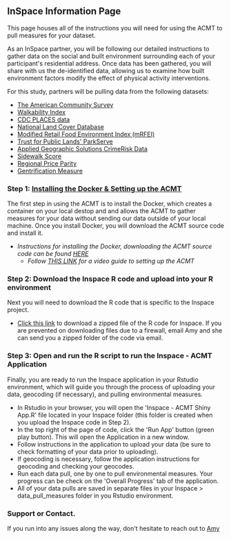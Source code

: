 ## InSpace Information Page

This page houses all of the instructions you will need for using the ACMT to pull measures for your dataset. 

As an InSpace partner, you will be following our detailed instructions to gather data on the social and built environment surrounding each of your participant's residential address. Once data has been gathered, you will share with us the de-identified data, allowing us to examine how built environment factors modify the effect of physical activity interventions. 

For this study, partners will be pulling data from the following datasets: 
   -  [The American Community Survey](https://www.census.gov/programs-surveys/acs/about.html)
   -  [Walkability Index](https://www.epa.gov/smartgrowth/smart-location-mapping#walkability)
   -  [CDC PLACES data](https://www.cdc.gov/places/index.html)
   -  [National Land Cover Database](https://www.usgs.gov/centers/eros/science/national-land-cover-database)
   -  [Modified Retail Food Environment Index (mRFEI)](https://www.cdc.gov/obesity/downloads/census-tract-level-state-maps-mrfei_TAG508.pdf)
   -  [Trust for Public Lands' ParkServe](https://www.tpl.org/parkserve)
   -  [Applied Geographic Solutions CrimeRisk Data](https://appliedgeographic.com/crimerisk/)
   -  [Sidewalk Score](https://journals.sagepub.com/doi/10.1177/0033354920968799)
   -  [Regional Price Parity](https://www.bea.gov/data/prices-inflation/regional-price-parities-state-and-metro-area)
   -  [Gentrification Measure](https://drexel.edu/uhc/resources/briefs/Measure-of-Gentrification-for-Use-in-Longitudinal-Public-Health-Studies-in-the-US/)


### Step 1: [Installing the Docker & Setting up the ACMT](https://aybloom.github.io/inspace/Inspace_setup/ACMT-setup-Inspace.html)

The first step in using the ACMT is to install the Docker, which creates a container on your local destop and and allows the ACMT to gather measures for your data without sending our data outside of your local machine. Once you install Docker, you will download the ACMT source code and install it. 

   * *Instructions for installing the Docker, downloading the ACMT source code can be found [HERE](https://aybloom.github.io/inspace/Inspace/ACMT-setup-Inspace.html)*
      * *Follow [THIS LINK](https://youtu.be/hHCyvDOB3TY) for a video guide to setting up the ACMT*

### Step 2: Download the Inspace R code and upload into your R environment

Next you will need to download the R code that is specific to the Inspace project. 

   * [Click this link](https://minhaskamal.github.io/DownGit/#/home?url=https://github.com/aybloom/inspace/tree/main/docs/Inspace) to download a zipped file of the R code for Inspace. If you are prevented on downloading files due to a firewall, email Amy and she can send you a zipped folder of the code via email. 

### Step 3: Open and run the R script to run the Inspace - ACMT Application

 Finally, you are ready to run the Inspace application in your Rstudio environment, which will guide you through the process of uploading your data, geocoding (if necessary), and pulling environmental measures. 
 
   * In Rstudio in your browser, you will open the 'Inspace - ACMT Shiny App.R' file located in your Inspace folder (this folder is created when you upload the Inspace code in Step 2). 
   * In the top right of the page of code, click the 'Run App' button (green play button). This will open the Application in a new window. 
   * Follow instructions in the application to upload your data (be sure to check formatting of your data prior to uploading). 
   * If geocoding is necessary, follow the application instructions for geocoding and checking your geocodes. 
   * Run each data pull, one by one to pull environmental measures. Your progress can be check on the 'Overall Progress' tab of the application.
   * All of your data pulls are saved in separate files in your Inspace > data_pull_measures folder in you Rstudio environment. 

### Support or Contact. 

If you run into any issues along the way, don't hesitate to reach out to [Amy](mailto:aybloom@uw.edu)
